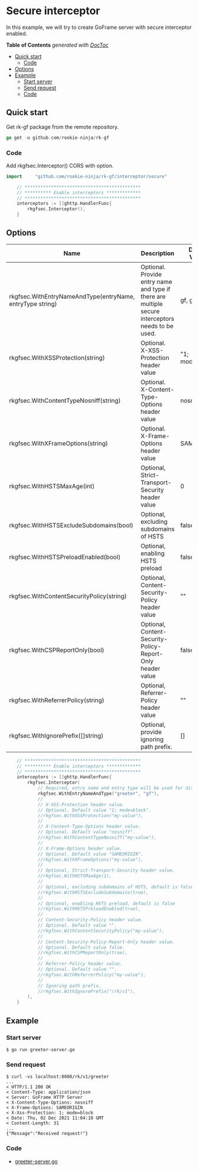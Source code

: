 # Secure interceptor
In this example, we will try to create GoFrame server with secure interceptor enabled.

<!-- START doctoc generated TOC please keep comment here to allow auto update -->
<!-- DON'T EDIT THIS SECTION, INSTEAD RE-RUN doctoc TO UPDATE -->
**Table of Contents**  *generated with [DocToc](https://github.com/thlorenz/doctoc)*

- [Quick start](#quick-start)
  - [Code](#code)
- [Options](#options)
- [Example](#example)
  - [Start server](#start-server)
  - [Send request](#send-request)
  - [Code](#code-1)

<!-- END doctoc generated TOC please keep comment here to allow auto update -->

## Quick start
Get rk-gf package from the remote repository.

```go
go get -u github.com/rookie-ninja/rk-gf
```

### Code
Add rkgfsec.Interceptor() CORS with option.

```go
import     "github.com/rookie-ninja/rk-gf/interceptor/secure"
```

```go
    // ********************************************
    // ********** Enable interceptors *************
    // ********************************************
	interceptors := []ghttp.HandlerFunc{
        rkgfsec.Interceptor(),
    }
```

## Options

| Name | Description | Default Values |
| ---- | ---- | ---- |
| rkgfsec.WithEntryNameAndType(entryName, entryType string) | Optional. Provide entry name and type if there are multiple secure interceptors needs to be used. | gf, gf |
| rkgfsec.WithXSSProtection(string) | Optional. X-XSS-Protection header value | "1; mode=block" |
| rkgfsec.WithContentTypeNosniff(string) | Optional. X-Content-Type-Options header value | nosniff |
| rkgfsec.WithXFrameOptions(string) | Optional. X-Frame-Options header value | SAMEORIGIN |
| rkgfsec.WithHSTSMaxAge(int) | Optional, Strict-Transport-Security header value | 0 |
| rkgfsec.WithHSTSExcludeSubdomains(bool) | Optional, excluding subdomains of HSTS | false |
| rkgfsec.WithHSTSPreloadEnabled(bool) | Optional, enabling HSTS preload | false |
| rkgfsec.WithContentSecurityPolicy(string) | Optional, Content-Security-Policy header value | "" |
| rkgfsec.WithCSPReportOnly(bool) | Optional, Content-Security-Policy-Report-Only header value | false |
| rkgfsec.WithReferrerPolicy(string) | Optional, Referrer-Policy header value | "" | 
| rkgfsec.WithIgnorePrefix([]string) | Optional, provide ignoring path prefix. | [] |

```go
	// ********************************************
	// ********** Enable interceptors *************
	// ********************************************
	interceptors := []ghttp.HandlerFunc{
		rkgfsec.Interceptor(
			// Required, entry name and entry type will be used for distinguishing interceptors. Recommended.
			rkgfsec.WithEntryNameAndType("greeter", "gf"),
			//
			// X-XSS-Protection header value.
			// Optional. Default value "1; mode=block".
			//rkgfsec.WithXSSProtection("my-value"),
			//
			// X-Content-Type-Options header value.
			// Optional. Default value "nosniff".
			//rkgfsec.WithContentTypeNosniff("my-value"),
			//
			// X-Frame-Options header value.
			// Optional. Default value "SAMEORIGIN".
			//rkgfsec.WithXFrameOptions("my-value"),
			//
			// Optional, Strict-Transport-Security header value.
			//rkgfsec.WithHSTSMaxAge(1),
			//
			// Optional, excluding subdomains of HSTS, default is false
			//rkgfsec.WithHSTSExcludeSubdomains(true),
			//
			// Optional, enabling HSTS preload, default is false
			//rkgfsec.WithHSTSPreloadEnabled(true),
			//
			// Content-Security-Policy header value.
			// Optional. Default value "".
			//rkgfsec.WithContentSecurityPolicy("my-value"),
			//
			// Content-Security-Policy-Report-Only header value.
			// Optional. Default value false.
			//rkgfsec.WithCSPReportOnly(true),
			//
			// Referrer-Policy header value.
			// Optional. Default value "".
			//rkgfsec.WithReferrerPolicy("my-value"),
			//
			// Ignoring path prefix.
			//rkgfsec.WithIgnorePrefix("/rk/v1"),
		),
	}
```

## Example
### Start server
```shell script
$ go run greeter-server.go
```

### Send request
```shell script
$ curl -vs localhost:8080/rk/v1/greeter
...
< HTTP/1.1 200 OK
< Content-Type: application/json
< Server: GoFrame HTTP Server
< X-Content-Type-Options: nosniff
< X-Frame-Options: SAMEORIGIN
< X-Xss-Protection: 1; mode=block
< Date: Thu, 02 Dec 2021 11:04:10 GMT
< Content-Length: 31
...
{"Message":"Received request!"}
```

### Code
- [greeter-server.go](greeter-server.go)
